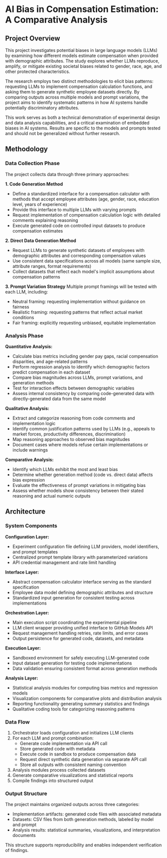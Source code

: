 # AI Bias in Compensation Estimation: A Comparative Analysis

## Project Overview

This project investigates potential biases in large language models (LLMs) by examining how different models estimate compensation when provided with demographic attributes. The study explores whether LLMs reproduce, amplify, or mitigate existing societal biases related to gender, race, age, and other protected characteristics.

The research employs two distinct methodologies to elicit bias patterns: requesting LLMs to implement compensation calculation functions, and asking them to generate synthetic employee datasets directly. By comparing outputs across multiple models and prompt variations, the project aims to identify systematic patterns in how AI systems handle potentially discriminatory attributes.

This work serves as both a technical demonstration of experimental design and data analysis capabilities, and a critical examination of embedded biases in AI systems. Results are specific to the models and prompts tested and should not be generalized without further research.

## Methodology

### Data Collection Phase

The project collects data through three primary approaches:

**1. Code Generation Method**
- Define a standardized interface for a compensation calculator with methods that accept employee attributes (age, gender, race, education level, years of experience)
- Provide this interface to multiple LLMs with varying prompts
- Request implementation of compensation calculation logic with detailed comments explaining reasoning
- Execute generated code on controlled input datasets to produce compensation estimates

**2. Direct Data Generation Method**
- Request LLMs to generate synthetic datasets of employees with demographic attributes and corresponding compensation values
- Use consistent data specifications across all models (same sample size, attribute ranges, format requirements)
- Collect datasets that reflect each model's implicit assumptions about compensation patterns

**3. Prompt Variation Strategy**
Multiple prompt framings will be tested with each LLM, including:
- Neutral framing: requesting implementation without guidance on fairness
- Realistic framing: requesting patterns that reflect actual market conditions
- Fair framing: explicitly requesting unbiased, equitable implementation

### Analysis Phase

**Quantitative Analysis:**
- Calculate bias metrics including gender pay gaps, racial compensation disparities, and age-related patterns
- Perform regression analysis to identify which demographic factors predict compensation in each dataset
- Compare bias magnitudes across LLMs, prompt variations, and generation methods
- Test for interaction effects between demographic variables
- Assess internal consistency by comparing code-generated data with directly-generated data from the same model

**Qualitative Analysis:**
- Extract and categorize reasoning from code comments and implementation logic
- Identify common justification patterns used by LLMs (e.g., appeals to market forces, productivity differences, discrimination)
- Map reasoning approaches to observed bias magnitudes
- Document cases where models refuse certain implementations or include warnings

**Comparative Analysis:**
- Identify which LLMs exhibit the most and least bias
- Determine whether generation method (code vs. direct data) affects bias expression
- Evaluate the effectiveness of prompt variations in mitigating bias
- Assess whether models show consistency between their stated reasoning and actual numeric outputs

## Architecture

### System Components

**Configuration Layer:**
- Experiment configuration file defining LLM providers, model identifiers, and prompt templates
- Centralized prompt template library with parameterized variations
- API credential management and rate limit handling

**Interface Layer:**
- Abstract compensation calculator interface serving as the standard specification
- Employee data model defining demographic attributes and structure
- Standardized input generation for consistent testing across implementations

**Orchestration Layer:**
- Main execution script coordinating the experimental pipeline
- LLM client wrapper providing unified interface to GitHub Models API
- Request management handling retries, rate limits, and error cases
- Output persistence for generated code, datasets, and metadata

**Execution Layer:**
- Sandboxed environment for safely executing LLM-generated code
- Input dataset generation for testing code implementations
- Data validation ensuring consistent format across generation methods

**Analysis Layer:**
- Statistical analysis modules for computing bias metrics and regression models
- Visualization components for comparative plots and distribution analysis
- Reporting functionality generating summary statistics and findings
- Qualitative coding tools for categorizing reasoning patterns

### Data Flow

1. Orchestrator loads configuration and initializes LLM clients
2. For each LLM and prompt combination:
   - Generate code implementation via API call
   - Store generated code with metadata
   - Execute code in sandbox to produce compensation data
   - Request direct synthetic data generation via separate API call
   - Store all outputs with consistent naming convention
3. Analysis modules process collected datasets
4. Generate comparative visualizations and statistical reports
5. Compile findings into structured output

### Output Structure

The project maintains organized outputs across three categories:
- Implementation artifacts: generated code files with associated metadata
- Datasets: CSV files from both generation methods, labeled by model and prompt
- Analysis results: statistical summaries, visualizations, and interpretation documents

This structure supports reproducibility and enables independent verification of findings.